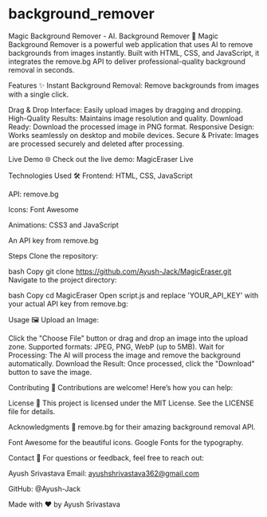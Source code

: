 # background_remover

Magic Background Remover - AI. Background Remover 🎨
Magic Background Remover is a powerful web application that uses AI to remove backgrounds from images instantly. Built with HTML, CSS, and JavaScript, it integrates the remove.bg API to deliver professional-quality background removal in seconds.


Features ✨
Instant Background Removal: Remove backgrounds from images with a single click.

Drag & Drop Interface: Easily upload images by dragging and dropping.
High-Quality Results: Maintains image resolution and quality.
Download Ready: Download the processed image in PNG format.
Responsive Design: Works seamlessly on desktop and mobile devices.
Secure & Private: Images are processed securely and deleted after processing.

Live Demo 🌐
Check out the live demo: MagicEraser Live

Technologies Used 🛠️
Frontend: HTML, CSS, JavaScript

API: remove.bg

Icons: Font Awesome

Animations: CSS3 and JavaScript

An API key from remove.bg

Steps
Clone the repository:

bash
Copy
git clone https://github.com/Ayush-Jack/MagicEraser.git
Navigate to the project directory:

bash
Copy
cd MagicEraser
Open script.js and replace 'YOUR_API_KEY' with your actual API key from remove.bg:

Usage 🖼️
Upload an Image:

Click the "Choose File" button or drag and drop an image into the upload zone.
Supported formats: JPEG, PNG, WebP (up to 5MB).
Wait for Processing:
The AI will process the image and remove the background automatically.
Download the Result:
Once processed, click the "Download" button to save the image.


Contributing 🤝
Contributions are welcome! Here’s how you can help:

License 📜
This project is licensed under the MIT License. See the LICENSE file for details.

Acknowledgments 🙏
remove.bg for their amazing background removal API.

Font Awesome for the beautiful icons.
Google Fonts for the typography.

Contact 📧
For questions or feedback, feel free to reach out:

Ayush Srivastava
Email: ayushshrivastava362@gmail.com

GitHub: @Ayush-Jack

Made with ❤️ by Ayush Srivastava

